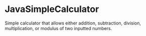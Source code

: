 # JavaSimpleCalculator
Simple calculator that allows either addition, subtraction, division, multiplication, or modulus of two inputted numbers.
